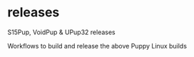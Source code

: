 # releases
S15Pup, VoidPup &amp; UPup32 releases

Workflows to build and release the above Puppy Linux builds
